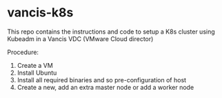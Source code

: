 # vancis-k8s
This repo contains the instructions and code to setup a K8s cluster using Kubeadm in a Vancis VDC (VMware Cloud director)

Procedure:

1. Create a VM
2. Install Ubuntu
3. Install all required binaries and so pre-configuration of host
4. Create a new, add an extra master node or add a worker node 
